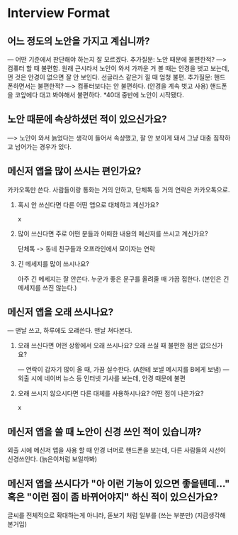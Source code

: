 # Interview Format

## 어느 정도의 노안을 가지고 계십니까?

— 어떤 기준에서 판단해야 하는지 잘 모르겠다.
추가질문: 노안 때문에 불편한적?
—> 컴퓨터 할 때 불편함. 원래 근시라서 노안이 와서 가까운 거 볼 때는 안경을 벗고 보는데, 먼 것은 안경이 없으면 잘 안 보인다. 선글라스 같은거 낄 때 엄청 불편.
추가질문: 핸드폰하면서는 불편한적?
—> 컴퓨터보다는 안 불편하다. (안경을 계속 벗고 사용)  핸드폰을 코앞에다 대고 봐야해서 불편하다.
*40대 중반에 노안이 시작됐다.

## 노안 때문에 속상하셨던 적이 있으신가요?

—> 노안이 와서 늙었다는 생각이 들어서 속상했고, 잘 안 보이게 돼서 그냥 대충 짐작하고 넘어가는 경우가 있다.

## 메신저 앱을 많이 쓰시는 편인가요?

카카오톡만 쓴다. 사람들이랑 통화는 거의 안하고, 단체톡 등 거의 연락은 카카오톡으로.

1. 혹시 안 쓰신다면 다른 어떤 앱으로 대체하고 계신가요?

    x

2. 많이 쓰신다면 주로 어떤 분들과 어떠한 내용의 메신저를 쓰시고 계신가요?

    단체톡 -> 동네 친구들과 오프라인에서 모이자는 연락

3. 긴 메세지를 많이 쓰시나요?

    아주 긴 메세지는 잘 안쓴다. 누군가 좋은 문구를 올려줄 때 가끔 접한다. (본인은 긴 메세지를 쓰진 않는다.)

## 메신저 앱을 오래 쓰시나요?

— 맨날 쓰고, 하루에도 오럐쓴다. 맨날 쳐다본다.
   
1. 오래 쓰신다면 어떤 상황에서 오래 쓰시나요? 오래 쓰실 때 불편한 점은 없으신가요?

    — 연락이 갑자기 많이 올 때, 가끔 실수한다. (A한테 보낼 메시지를 B에게 보냄)
	— 외출 시에 네이버 뉴스 등 인터넷 기사를 보는데, 안경 때문에 불편

2. 오래 쓰시지 않으시다면 다른 대체를 사용하시나요? 어떤 점이 나은가요?

    x

## 메신저 앱을 쓸 때 노안이 신경 쓰인 적이 있습니까?

외출 시에 메신저 앱을 사용 할 때 안경 너머로 핸드폰을 보는데, 다른 사람들의 시선이 신경쓰인다. (늙은이처럼 보일까봐)

## 메신저 앱을 쓰시다가 "아 이런 기능이 있으면 좋을텐데..." 혹은 "이런 점이 좀 바뀌어야지" 하신 적이 있으신가요?

글씨를 전체적으로 확대하는게 아니라, 돋보기 처럼 일부를 (쓰는 부분만) (지금생각해본거임)
